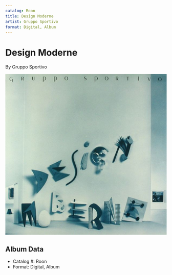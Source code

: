 ```yaml
---
catalog: Roon
title: Design Moderne
artist: Gruppo Sportivo
format: Digital, Album
---
```


# Design Moderne

By Gruppo Sportivo

![](../../assets/albumcovers/Gruppo_Sportivo-Design_Moderne.png)

## Album Data

- Catalog #: Roon
- Format: Digital, Album


